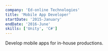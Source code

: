 ```yaml
---
company: 'Ed-online Technologies'
title: 'Mobile App Developer'
startDate: '2015-January'
endDate: '2016-June'
skills: ['Unity', 'C#']
---
```


Develop mobile apps for in-house productions.